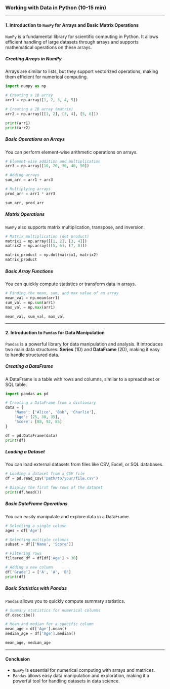### **Working with Data in Python (10-15 min)**

---

#### **1. Introduction to `NumPy` for Arrays and Basic Matrix Operations**

`NumPy` is a fundamental library for scientific computing in Python. It allows efficient handling of large datasets through arrays and supports mathematical operations on these arrays.

##### **Creating Arrays in NumPy**

Arrays are similar to lists, but they support vectorized operations, making them efficient for numerical computing.

```python
import numpy as np

# Creating a 1D array
arr1 = np.array([1, 2, 3, 4, 5])

# Creating a 2D array (matrix)
arr2 = np.array([[1, 2], [3, 4], [5, 6]])

print(arr1)
print(arr2)
```

##### **Basic Operations on Arrays**

You can perform element-wise arithmetic operations on arrays.

```python
# Element-wise addition and multiplication
arr3 = np.array([10, 20, 30, 40, 50])

# Adding arrays
sum_arr = arr1 + arr3

# Multiplying arrays
prod_arr = arr1 * arr3

sum_arr, prod_arr
```

##### **Matrix Operations**

`NumPy` also supports matrix multiplication, transpose, and inversion.

```python
# Matrix multiplication (dot product)
matrix1 = np.array([[1, 2], [3, 4]])
matrix2 = np.array([[5, 6], [7, 8]])

matrix_product = np.dot(matrix1, matrix2)
matrix_product
```

##### **Basic Array Functions**

You can quickly compute statistics or transform data in arrays.

```python
# Finding the mean, sum, and max value of an array
mean_val = np.mean(arr1)
sum_val = np.sum(arr1)
max_val = np.max(arr1)

mean_val, sum_val, max_val
```

---

#### **2. Introduction to `Pandas` for Data Manipulation**

`Pandas` is a powerful library for data manipulation and analysis. It introduces two main data structures: **Series** (1D) and **DataFrame** (2D), making it easy to handle structured data.

##### **Creating a DataFrame**

A DataFrame is a table with rows and columns, similar to a spreadsheet or SQL table.

```python
import pandas as pd

# Creating a DataFrame from a dictionary
data = {
    'Name': ['Alice', 'Bob', 'Charlie'],
    'Age': [25, 30, 35],
    'Score': [88, 92, 85]
}

df = pd.DataFrame(data)
print(df)
```

##### **Loading a Dataset**

You can load external datasets from files like CSV, Excel, or SQL databases.

```python
# Loading a dataset from a CSV file
df = pd.read_csv('path/to/your/file.csv')

# Display the first few rows of the dataset
print(df.head())
```

##### **Basic DataFrame Operations**

You can easily manipulate and explore data in a DataFrame.

```python
# Selecting a single column
ages = df['Age']

# Selecting multiple columns
subset = df[['Name', 'Score']]

# Filtering rows
filtered_df = df[df['Age'] > 30]

# Adding a new column
df['Grade'] = ['A', 'A', 'B']
print(df)
```

##### **Basic Statistics with Pandas**

`Pandas` allows you to quickly compute summary statistics.

```python
# Summary statistics for numerical columns
df.describe()

# Mean and median for a specific column
mean_age = df['Age'].mean()
median_age = df['Age'].median()

mean_age, median_age
```

---

#### **Conclusion**
- `NumPy` is essential for numerical computing with arrays and matrices.
- `Pandas` allows easy data manipulation and exploration, making it a powerful tool for handling datasets in data science.
